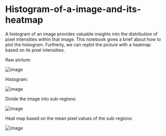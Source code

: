 # Histogram-of-a-image-and-its-heatmap
A histogram of an image provides valuable insights into the distribution of pixel intensities within that image. This notebook gives a brief about how to plot the histogram. Furtherly, we can replot the picture with a heatmap based on its pixel intensities.

Raw picture:

![image](https://github.com/hanfei1986/Histogram-of-a-image-and-its-heatmap/assets/59255164/e75f3461-8ff2-4bbf-8abf-2907f70b8e44)

Histogram:

![image](https://github.com/hanfei1986/Histogram-of-a-image-and-its-heatmap/assets/59255164/057abd02-5113-41a9-8523-8df1b7385494)

Divide the image into sub-regions:

![image](https://github.com/hanfei1986/Histogram-of-a-image-and-its-heatmap/assets/59255164/b029bc2c-9a20-4e29-8832-637f60505a81)

Heat map based on the mean pixel values of the sub-regions:

![image](https://github.com/hanfei1986/Histogram-of-a-image-and-its-heatmap/assets/59255164/66ea1ba2-ac67-4702-bf53-b64b542234f0)
